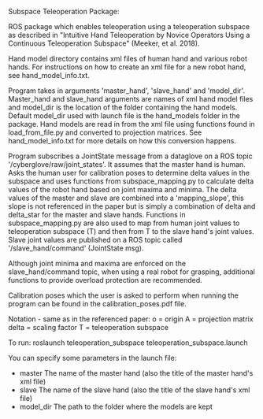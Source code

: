 Subspace Teleoperation Package:

ROS package which enables teleoperation using a teleoperation subspace as
described in "Intuitive Hand Teleoperation by Novice Operators Using a 
Continuous Teleoperation Subspace" (Meeker, et al. 2018).

Hand model directory contains xml files of human hand and various robot hands.
For instructions on how to create an xml file for a new robot hand, see
hand_model_info.txt. 

Program takes in arguments 'master_hand', 'slave_hand' and 'model_dir'. 
Master_hand and slave_hand arguments are names of xml hand model files and
model_dir is the location of the folder containing the hand models.
Default model_dir used with launch file is the hand_models folder in the package. 
Hand models are read in from the xml file using functions found in
load_from_file.py and converted to projection matrices. See 
hand_model_info.txt for more details on how this conversion happens.

Program subscribes a JointState message from a dataglove on a ROS topic 
'/cyberglove/raw/joint_states'. It assumes that the master hand is human. 
Asks the human user for calibration poses to determine delta values in the
subspace and uses functions from subspace_mapping.py to calculate delta values 
of the robot hand based on joint maxima and minima. The delta values of 
the master and slave are combined into a 'mapping_slope', this slope is
not referenced in the paper but is simply a combination of delta and delta_star
for the master and slave hands. Functions in subspace_mapping.py are also 
used to map from human joint values to teleoperation subspace (T) and then 
from T to the slave hand's joint values. Slave joint values are published 
on a ROS topic called '/slave_hand/command' (JointState msg).

Although joint minima and maxima are enforced on the slave_hand/command
topic, when using a real robot for grasping, additional functions to 
provide overload protection are recommended.

Calibration poses which the user is asked to perform when running the program
can be found in the calibration_poses.pdf file.

Notation - same as in the referenced paper:
o = origin
A = projection matrix
delta = scaling factor
T = teleoperation subspace


To run:
roslaunch teleoperation_subspace teleoperation_subspace.launch


You can specify some parameters in the launch file:
* master The name of the master hand (also the title of the master hand's xml file) 
* slave The name of the slave hand (also the title of the slave hand's xml file) 
* model_dir The path to the folder where the models are kept

